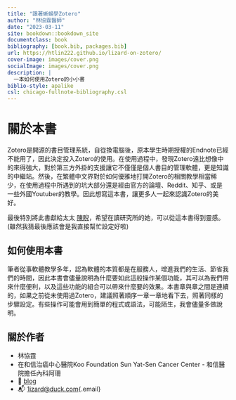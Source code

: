 ```yaml
---
title: "跟著蜥蜴學Zotero"
author: "林協霆醫師"
date: "2023-03-11"
site: bookdown::bookdown_site
documentclass: book
bibliography: [book.bib, packages.bib]
url: https://htlin222.github.io/lizard-on-zotero/
cover-image: images/cover.png
socialImage: images/cover.png
description: |
  一本如何使用Zotero的小小書
biblio-style: apalike
csl: chicago-fullnote-bibliography.csl
---
```


# 關於本書

Zotero是開源的書目管理系統，自從換電腦後，原本學生時期授權的Endnote已經不能用了，因此決定投入Zotero的使用。在使用過程中，發現Zotero遠比想像中的來得強大，對於第三方外掛的支援讓它不僅僅是個人書目的管理軟體，更是知識的中繼站。然後，在繁體中文界對於如何優雅地打開Zotero的相關教學相當稀少，在使用過程中所遇到的坑大部分還是經由官方的論壇、Reddit、知乎、或是一些外國Youtuber的教學。因此想寫這本書，讓更多人一起來認識Zotero的美好。

最後特別將此書獻給太太 [陳睨](https://www.facebook.com/caseychen1996)，希望在讀研究所的她，可以從這本書得到靈感。(雖然我猜最後應該會是我直接幫忙設定好啦)

## 如何使用本書

筆者從事軟體教學多年，認為軟體的本質都是在服務人，增進我們的生活、節省我們的時間，因此本書會儘量說明為什麼要如此這般操作某個功能，其可以為我們帶來什麼便利，以及這些功能的組合可以帶來什麼要的效果。本書章與章之間是連續的，如果之前從未使用過Zotero，建議照著順序一章一章地看下去，照著同樣的步驟設定。有些操作可能會用到簡單的程式或語法，可能陌生，我會儘量多做說明。

## 關於作者

-   林協霆
-   在和信治癌中心醫院Koo Foundation Sun Yat-Sen Cancer Center - 和信醫院擔任內科阿珊
-   🦎 [blog](https://htlin.site/)
-   📬 [1izard\@duck.com](mailto:1izard@duck.com){.email}
